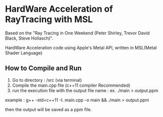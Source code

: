 # HardWare Acceleration of RayTracing with MSL

Based on the "Ray Tracing in One Weekend (Peter Shirley, Trevor David Black, Steve Hollasch)".

HardWare Acceleration code using Apple's Metal API, written in MSL(Metal Shader Language)

## How to Compile and Run

1. Go to directory : /src (via terminal)
2. Compile the main.cpp file (c++11 compiler Recommended)
3. run the execution file with the output file name : ex. ./main > output.ppm

example : g++ -std=c++11 -I. main.cpp -o main && ./main > output.ppm

then the output will be saved as a ppm file.

